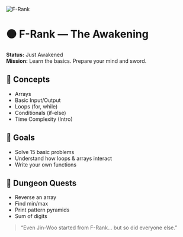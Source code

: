 ![F-Rank](../../assets/rank-ups/f-rank.png)

# 🟤 F-Rank — The Awakening

**Status:** Just Awakened  
**Mission:** Learn the basics. Prepare your mind and sword.

## 🧠 Concepts
- Arrays
- Basic Input/Output
- Loops (for, while)
- Conditionals (if-else)
- Time Complexity (Intro)

## 🎯 Goals
- Solve 15 basic problems
- Understand how loops & arrays interact
- Write your own functions

## 🧪 Dungeon Quests
- Reverse an array
- Find min/max
- Print pattern pyramids
- Sum of digits

> “Even Jin-Woo started from F-Rank… but so did everyone else.”
